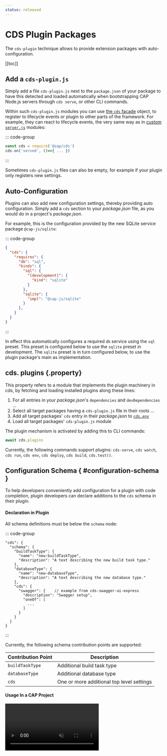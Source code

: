 ```yaml
---
status: released
---
```


# CDS Plugin Packages



The `cds-plugin` technique allows to provide extension packages with auto-configuration.

[[toc]]



## Add a `cds-plugin.js`

Simply add a file `cds-plugin.js` next to the `package.json` of your package to have this detected and loaded automatically when bootstrapping CAP Node.js servers through `cds serve`, or other CLI commands.

Within such `cds-plugin.js` modules you can use [the `cds` facade](cds-facade) object, to register to lifecycle events or plugin to other parts of the framework. For example, they can react to lifecycle events, the very same way as in [custom `server.js`](cds-server#custom-server-js) modules:

::: code-group

```js [cds-plugin.js]
const cds = require('@sap/cds')
cds.on('served', ()=>{ ... })
```

:::

Sometimes `cds-plugin.js` files can also be empty, for example if your plugin only registers new settings.



## Auto-Configuration

Plugins can also add new configuration settings, thereby providing auto configuration. Simply add a `cds` section to your *package.json* file, as you would do in a project's *package.json*.

For example, this is the configuration provided by the new SQLite service package `@cap-js/sqlite`:

::: code-group

```json [package.json]
{
  "cds": {
    "requires": {
      "db": "sql",
      "kinds": {
        "sql": {
          "[development]": {
            "kind": "sqlite"
          }
        },
        "sqlite": {
          "impl": "@cap-js/sqlite"
        }
      },
    }
  }
}
```

:::

In effect this automatically configures a required `db` service using the `sql` preset. This preset is configured below to use the `sqlite` preset in development. The `sqlite` preset is in turn configured below, to use the plugin package's main as implementation.



## cds. plugins {.property}

This property refers to a module that implements the plugin machinery in cds, by fetching and loading installed plugins along these lines:

1. For all entries in your *package.json*'s `dependencies` and `devDependencies` ...
2. Select all target packages having a `cds-plugin.js` file in their roots ...
3. Add all target packages' `cds` entry in their *package.json* to [`cds.env`](cds-env)
4. Load all target packages' `cds-plugin.js` module

The plugin mechanism is activated by adding this to CLI commands:

```js
await cds.plugins
```

Currently, the following commands support plugins: `cds-serve`, `cds watch`, `cds run`, `cds env`, `cds deploy`, `cds build`, `cds.test()`.

## Configuration Schema <Badge type="warning" text="beta" /> { #configuration-schema }

To help developers conveniently add configuration for a plugin with code completion, plugin developers can declare additions to the `cds` schema in their plugin.

#### Declaration in Plugin

All schema definitions must be below the `schema` node:

::: code-group

```jsonc [package.json]
"cds": {
  "schema": {
    "buildTaskType": {
      "name": "new-buildTaskType",
      "description": "A text describing the new build task type."
    },
    "databaseType": {
      "name": "new-databaseType",
      "description": "A text describing the new database type."
    },
    "cds": {
      "swagger": {    // example from cds-swagger-ui-express
        "description": "Swagger setup",
        "oneOf": [
          ...
        ]
      }
    }
  }
}
```

:::

Currently, the following schema contribution points are supported:

| Contribution Point | Description                               |
|--------------------|-------------------------------------------|
| `buildTaskType`    | Additional build task type                |
| `databaseType`     | Additional database type                  |
| `cds`              | One or more additional top level settings |


#### Usage In a CAP Project

<video src="../node.js/assets/schema-usage_compressed.mp4" autoplay muted />{.ignore-dark style="width: 688px"}
